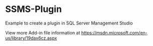 # SSMS-Plugin

Example to create a plugin in SQL Server Management Studio

View more Add-in file information at https://msdn.microsoft.com/en-us/library/19dax6cz.aspx
